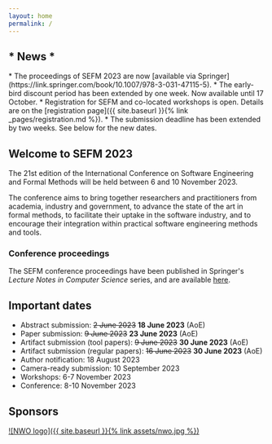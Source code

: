 ```yaml
---
layout: home
permalink: /
---
```


<h2 class="secondH">* News *</h2>
* The proceedings of SEFM 2023 are now [available via Springer](https://link.springer.com/book/10.1007/978-3-031-47115-5).
* The early-bird discount period has been extended by one week. Now available until 17 October.
* Registration for SEFM and co-located workshops is open. Details are on the [registration page]({{ site.baseurl }}{% link _pages/registration.md %}).
* The submission deadline has been extended by two weeks. See below for the new dates.

<h2 class="secondH">Welcome to SEFM 2023</h2>
The 21st edition of the International Conference on Software Engineering and
Formal Methods will be held between 6 and 10 November 2023.

The conference aims to bring together researchers and practitioners from academia,
industry and government, to advance the state of the art in formal methods,
to facilitate their uptake in the software industry, and to encourage their
integration within practical software engineering methods and tools.

### Conference proceedings
The SEFM conference proceedings have been published in Springer's *Lecture Notes in Computer Science* series, and are available [here](https://link.springer.com/book/10.1007/978-3-031-47115-5).

## Important dates
- Abstract submission: ~~2 June 2023~~ **18 June 2023** (AoE)
- Paper submission: ~~9 June 2023~~ **23 June 2023** (AoE)
- Artifact submission (tool papers): ~~9 June 2023~~ **30 June 2023** (AoE)
- Artifact submission (regular papers): ~~16 June 2023~~ **30 June 2023** (AoE)
- Author notification: 18 August 2023
- Camera-ready submission: 10 September 2023
- Workshops: 6-7 November 2023
- Conference: 8-10 November 2023

## Sponsors
[![NWO logo]({{ site.baseurl }}{% link assets/nwo.jpg %})](https://nwo.nl/)
